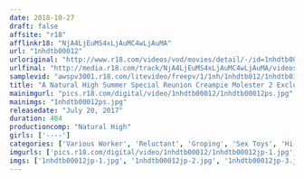 ```yaml
---
date: 2018-10-27
draft: false
affsite: "r18"
afflinkr18: "NjA4LjEuMS4xLjAuMC4wLjAuMA"
url: "1nhdtb00012"
urloriginal: "http://www.r18.com/videos/vod/movies/detail/-/id=1nhdtb00012"
urlfinal: "http://media.r18.com/track/NjA4LjEuMS4xLjAuMC4wLjAuMA/videos/vod/movies/detail/-/id=1nhdtb00012"
samplevid: "awspv3001.r18.com/litevideo/freepv/1/1nh/1nhdtb012/1nhdtb012_dmb_w.mp4"
title: "A Natural High Summer Special Reunion Creampie Molester 2 Exclusive Footage 8 Hours Extended Edition!!"
mainimgurl: "pics.r18.com/digital/video/1nhdtb00012/1nhdtb00012ps.jpg"
mainimgs: "1nhdtb00012ps.jpg"
releasedate: "July 20, 2017"
duration: 484
productioncomp: "Natural High"
girls: ['----']
categories: ['Various Worker', 'Reluctant', 'Groping', 'Sex Toys', 'Hi-Def']
imgurls: ['pics.r18.com/digital/video/1nhdtb00012/1nhdtb00012jp-1.jpg', 'pics.r18.com/digital/video/1nhdtb00012/1nhdtb00012jp-2.jpg', 'pics.r18.com/digital/video/1nhdtb00012/1nhdtb00012jp-3.jpg', 'pics.r18.com/digital/video/1nhdtb00012/1nhdtb00012jp-4.jpg', 'pics.r18.com/digital/video/1nhdtb00012/1nhdtb00012jp-5.jpg', 'pics.r18.com/digital/video/1nhdtb00012/1nhdtb00012jp-6.jpg', 'pics.r18.com/digital/video/1nhdtb00012/1nhdtb00012jp-7.jpg', 'pics.r18.com/digital/video/1nhdtb00012/1nhdtb00012jp-8.jpg', 'pics.r18.com/digital/video/1nhdtb00012/1nhdtb00012jp-9.jpg', 'pics.r18.com/digital/video/1nhdtb00012/1nhdtb00012jp-10.jpg', 'pics.r18.com/digital/video/1nhdtb00012/1nhdtb00012jp-11.jpg', 'pics.r18.com/digital/video/1nhdtb00012/1nhdtb00012jp-12.jpg', 'pics.r18.com/digital/video/1nhdtb00012/1nhdtb00012jp-13.jpg', 'pics.r18.com/digital/video/1nhdtb00012/1nhdtb00012jp-14.jpg', 'pics.r18.com/digital/video/1nhdtb00012/1nhdtb00012jp-15.jpg', 'pics.r18.com/digital/video/1nhdtb00012/1nhdtb00012jp-16.jpg', 'pics.r18.com/digital/video/1nhdtb00012/1nhdtb00012jp-17.jpg', 'pics.r18.com/digital/video/1nhdtb00012/1nhdtb00012jp-18.jpg', 'pics.r18.com/digital/video/1nhdtb00012/1nhdtb00012jp-19.jpg', 'pics.r18.com/digital/video/1nhdtb00012/1nhdtb00012jp-20.jpg']
imgs: ['1nhdtb00012jp-1.jpg', '1nhdtb00012jp-2.jpg', '1nhdtb00012jp-3.jpg', '1nhdtb00012jp-4.jpg', '1nhdtb00012jp-5.jpg', '1nhdtb00012jp-6.jpg', '1nhdtb00012jp-7.jpg', '1nhdtb00012jp-8.jpg', '1nhdtb00012jp-9.jpg', '1nhdtb00012jp-10.jpg', '1nhdtb00012jp-11.jpg', '1nhdtb00012jp-12.jpg', '1nhdtb00012jp-13.jpg', '1nhdtb00012jp-14.jpg', '1nhdtb00012jp-15.jpg', '1nhdtb00012jp-16.jpg', '1nhdtb00012jp-17.jpg', '1nhdtb00012jp-18.jpg', '1nhdtb00012jp-19.jpg', '1nhdtb00012jp-20.jpg']
---
```

